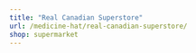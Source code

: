 ```yaml
---
title: "Real Canadian Superstore"
url: /medicine-hat/real-canadian-superstore/
shop: supermarket
---
```

